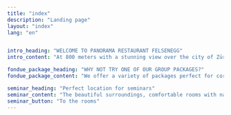 ```yaml
---
title: "index"
description: "Landing page"
layout: "index"
lang: "en"


intro_heading: "WELCOME TO PANORAMA RESTAURANT FELSENEGG"
intro_content: "At 800 meters with a stunning view over the city of Zürich, lake Zürich and the snowcapped Alps. Far away from the stress and hectic city life – yet only a stone throw away from the busy Zürich city Centre. We welcome you to the only restaurant in Zürich with it's own cable car."

fondue_package_heading: "WHY NOT TRY ONE OF OUR GROUP PACKAGES?"
fondue_package_content: "We offer a variety of packages perfect for corporate events or any group bookings. A number of packages consisting of traditional Swiss food are available in addition to a la carte menus which can be customised to suit your occasion. All package deals are available for groups starting from 10 people."

seminar_heading: "Perfect location for seminars"
seminar_content: "The beautiful surroundings, comfortable rooms with natural light and the friendly personal atmosphere will inspire you. You can choose from a number of different seminar rooms. Depending on the size of the event, you can choose a single or combination of rooms to suit your needs."
seminar_button: "To the rooms"
---
```

